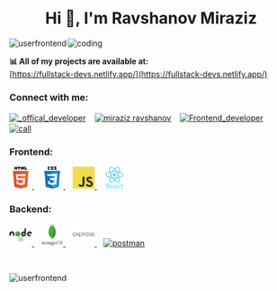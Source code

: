 <h1 align="center">Hi 👋, I'm Ravshanov Miraziz</h1>
<!-- <h3 align="center">A passionate frontend developer from Uzbekistan</h3> -->

<img align="right" alt="coding" width="400" src="https://qph.cf2.quoracdn.net/main-qimg-7b994de7e7f9a66bf9c71dc68ebb9330">

<p align="left"> <img src="https://komarev.com/ghpvc/?username=userfrontend&label=Profile%20views&color=0e75b6&style=flat" alt="userfrontend" /> </p>

<b>📊 All of my projects are available at:</b> <br/> [https://fullstack-devs.netlify.app/](https://fullstack-devs.netlify.app/)

<h3 align="left">Connect with me:</h3>
<p align="left">
<a href="https://www.instagram.com/_offical_developer/" target="blank"><img align="center" src="https://raw.githubusercontent.com/rahuldkjain/github-profile-readme-generator/master/src/images/icons/Social/instagram.svg" alt="_offical_developer" height="30" width="40" /></a>
&nbsp;&nbsp;
<a href="https://linkedin.com/in/miraziz-ravshanov-38630730a/" target="blank"><img align="center" src="https://raw.githubusercontent.com/rahuldkjain/github-profile-readme-generator/master/src/images/icons/Social/linked-in-alt.svg" alt="miraziz ravshanov" height="30" width="40" /></a>
&nbsp;&nbsp;
<a href="https://t.me/Frontend_deveIoper" target="blank"><img align="center" src="https://upload.wikimedia.org/wikipedia/commons/8/83/Telegram_2019_Logo.svg" alt="Frontend_deveIoper" height="35" width="40" /></a>
&nbsp;&nbsp;
<a href="tel:+998934905134"> <img align="center" src="https://freesvg.org/img/phone-call-icon.png" alt="call" height="40" width="40" /></a>
</p>
<p align="left">
    <h3 align="left">Frontend:</h3>
    <a href="https://www.w3.org/html/" target="_blank" rel="noreferrer"> 
      <img src="https://raw.githubusercontent.com/devicons/devicon/master/icons/html5/html5-original-wordmark.svg" alt="html5" width="40" height="40"/> 
    </a> 
    &nbsp;&nbsp;
    <a href="https://www.w3schools.com/css/" target="_blank" rel="noreferrer"> 
      <img src="https://raw.githubusercontent.com/devicons/devicon/master/icons/css3/css3-original-wordmark.svg" alt="css3" width="40" height="40"/> 
    </a> 
    &nbsp;&nbsp;
    <a href="https://developer.mozilla.org/en-US/docs/Web/JavaScript" target="_blank" rel="noreferrer"> 
      <img src="https://raw.githubusercontent.com/devicons/devicon/master/icons/javascript/javascript-original.svg" alt="javascript" width="40" height="40"/> 
    </a> 
    &nbsp;&nbsp;
    <a href="https://reactjs.org/" target="_blank" rel="noreferrer"> 
      <img src="https://raw.githubusercontent.com/devicons/devicon/master/icons/react/react-original-wordmark.svg" alt="react" width="40" height="40"/> 
    </a> 
    <h3 align="left">Backend:</h3>
    <a href="https://nodejs.org" target="_blank" rel="noreferrer"> 
      <img src="https://raw.githubusercontent.com/devicons/devicon/master/icons/nodejs/nodejs-original-wordmark.svg" alt="nodejs" width="40" height="40"/> 
    </a> 
    &nbsp;&nbsp;
    <a href="https://www.mongodb.com/" target="_blank" rel="noreferrer"> 
      <img src="https://raw.githubusercontent.com/devicons/devicon/master/icons/mongodb/mongodb-original-wordmark.svg" alt="mongodb" width="40" height="40"/> 
    </a> 
    &nbsp;&nbsp;
    <a href="https://expressjs.com" target="_blank" rel="noreferrer"> 
      <img src="https://raw.githubusercontent.com/devicons/devicon/master/icons/express/express-original-wordmark.svg" alt="express" width="40" height="40"/> 
    </a> 
    &nbsp;&nbsp;
    <a href="https://postman.com" target="_blank" rel="noreferrer"> 
      <img src="https://www.vectorlogo.zone/logos/getpostman/getpostman-icon.svg" alt="postman" width="40" height="40"/> 
    </a>
<!--     <h4>More:</h4> -->
<!--     <a href="https://git-scm.com/" target="_blank" rel="noreferrer"> 
      <img src="https://www.vectorlogo.zone/logos/git-scm/git-scm-icon.svg" alt="git" width="40" height="40"/> 
    </a> 
    &nbsp;&nbsp;
    <a href="https://tailwindcss.com/" target="_blank" rel="noreferrer"> 
      <img src="https://www.vectorlogo.zone/logos/tailwindcss/tailwindcss-icon.svg" alt="tailwind" width="40" height="40"/> 
    </a> 
    &nbsp;&nbsp;
    <a href="https://www.typescriptlang.org/" target="_blank" rel="noreferrer"> 
      <img src="https://raw.githubusercontent.com/devicons/devicon/master/icons/typescript/typescript-original.svg" alt="typescript" width="40" height="40"/> 
    </a>  -->
</p>
</br>
<p><img align="left" src="https://github-readme-stats.vercel.app/api/top-langs?username=userfrontend&show_icons=true&locale=en&layout=compact" alt="userfrontend" /></p>

<p>&nbsp;
<!--   <img align="center" src="https://github-readme-stats.vercel.app/api?username=userfrontend&show_icons=true&locale=en" alt="userfrontend" /> -->
</p>

<p>
<!--   <img align="center" src="https://github-readme-streak-stats.herokuapp.com/?user=userfrontend&" alt="userfrontend" /> -->
</p>
